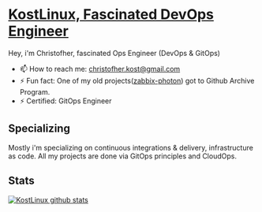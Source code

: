 # [KostLinux, Fascinated DevOps Engineer](https://github.com/KostLinux)

Hey, i'm Christofher, fascinated Ops Engineer (DevOps & GitOps)

- 📫 How to reach me: christofher.kost@gmail.com
- ⚡ Fun fact: One of my old projects([zabbix-photon](https://github.com/KostLinux/zabbix_photon)) got to Github Archive Program. 
- ⚡️ Certified: GitOps Engineer

## Specializing

Mostly i'm specializing on continuous integrations & delivery, infrastructure as code. All my projects are done via GitOps principles and CloudOps.


## Stats

[![KostLinux github stats](https://github-readme-stats.vercel.app/api?username=KostLinux&theme=tokyonight&show_icons=true&line_height=40)](https://github.com/anuraghazra/github-readme-stats)
